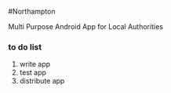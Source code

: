 #Northampton

Multi Purpose Android App for Local Authorities

### to do list
1. write app
2. test app
3. distribute app